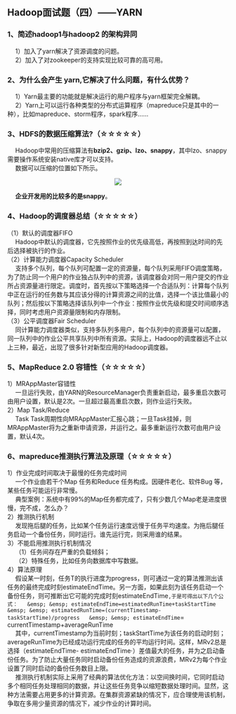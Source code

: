 ## Hadoop面试题（四）——YARN  

### 1、简述hadoop1与hadoop2 的架构异同  
&emsp; 1）加入了yarn解决了资源调度的问题。  
&emsp; 2）加入了对zookeeper的支持实现比较可靠的高可用。  
    
### 2、为什么会产生 yarn,它解决了什么问题，有什么优势？  
&emsp; 1）Yarn最主要的功能就是解决运行的用户程序与yarn框架完全解耦。  
&emsp; 2）Yarn上可以运行各种类型的分布式运算程序（mapreduce只是其中的一种），比如mapreduce、storm程序，spark程序……  

### 3、HDFS的数据压缩算法?（☆☆☆☆☆）  
&emsp; Hadoop中常用的压缩算法有**bzip2、gzip、lzo、snappy**，其中lzo、snappy需要操作系统安装native库才可以支持。  
&emsp; 数据可以压缩的位置如下所示。  
<p align="center">
<img src="https://github.com/wangzhiwubigdata/God-Of-BigData/blob/master/%E9%9D%A2%E8%AF%95%E7%B3%BB%E5%88%97/pics/Hadoop%E9%9D%A2%E8%AF%95%E9%A2%98Pics/YARN-Pics/MapReduce%E6%95%B0%E6%8D%AE%E5%8E%8B%E7%BC%A9.png"/>  
<p align="center">
</p>
</p>  

&emsp; **企业开发用的比较多的是snappy**。  

### 4、Hadoop的调度器总结（☆☆☆☆☆）  
（1）默认的调度器FIFO  
&emsp; Hadoop中默认的调度器，它先按照作业的优先级高低，再按照到达时间的先后选择被执行的作业。  
（2）计算能力调度器Capacity Scheduler  
&emsp; 支持多个队列，每个队列可配置一定的资源量，每个队列采用FIFO调度策略，为了防止同一个用户的作业独占队列中的资源，该调度器会对同一用户提交的作业所占资源量进行限定。调度时，首先按以下策略选择一个合适队列：计算每个队列中正在运行的任务数与其应该分得的计算资源之间的比值，选择一个该比值最小的队列；然后按以下策略选择该队列中一个作业：按照作业优先级和提交时间顺序选择，同时考虑用户资源量限制和内存限制。   
（3）公平调度器Fair Scheduler  
&emsp; 同计算能力调度器类似，支持多队列多用户，每个队列中的资源量可以配置，同一队列中的作业公平共享队列中所有资源。实际上，Hadoop的调度器远不止以上三种，最近，出现了很多针对新型应用的Hadoop调度器。  

### 5、MapReduce 2.0 容错性（☆☆☆☆☆）  
1）MRAppMaster容错性  
&emsp; 一旦运行失败，由YARN的ResourceManager负责重新启动，最多重启次数可由用户设置，默认是2次。一旦超过最高重启次数，则作业运行失败。   
2）Map Task/Reduce  
&emsp; Task Task周期性向MRAppMaster汇报心跳；一旦Task挂掉，则MRAppMaster将为之重新申请资源，并运行之。最多重新运行次数可由用户设置，默认4次。  

### 6、mapreduce推测执行算法及原理（☆☆☆☆☆）  
1）作业完成时间取决于最慢的任务完成时间  
&emsp; 一个作业由若干个Map 任务和Reduce 任务构成。因硬件老化、软件Bug 等，某些任务可能运行非常慢。  
&emsp; 典型案例：系统中有99%的Map任务都完成了，只有少数几个Map老是进度很慢，完不成，怎么办？  
2）推测执行机制  
&emsp; 发现拖后腿的任务，比如某个任务运行速度远慢于任务平均速度。为拖后腿任务启动一个备份任务，同时运行。谁先运行完，则采用谁的结果。  
3）不能启用推测执行机制情况  
&emsp; （1）任务间存在严重的负载倾斜；  
&emsp; （2）特殊任务，比如任务向数据库中写数据。  
4）算法原理  
&emsp; 假设某一时刻，任务T的执行进度为progress，则可通过一定的算法推测出该任务的最终完成时刻estimateEndTime。另一方面，如果此刻为该任务启动一个备份任务，则可推断出它可能的完成时刻estimateEndTime`,于是可得出以下几个公式：  
&emsp; &emsp; estimateEndTime=estimatedRunTime+taskStartTime  
&emsp; &emsp; estimatedRunTime=(currentTimestamp-taskStartTime)/progress  
&emsp; &emsp; estimateEndTime`= currentTimestamp+averageRunTime  
&emsp; 其中，currentTimestamp为当前时刻；taskStartTime为该任务的启动时刻；averageRunTime为已经成功运行完成的任务的平均运行时间。这样，MRv2总是选择（estimateEndTime- estimateEndTime·）差值最大的任务，并为之启动备份任务。为了防止大量任务同时启动备份任务造成的资源浪费，MRv2为每个作业设置了同时启动的备份任务数目上限。  
&emsp; 推测执行机制实际上采用了经典的算法优化方法：以空间换时间，它同时启动多个相同任务处理相同的数据，并让这些任务竞争以缩短数据处理时间。显然，这种方法需要占用更多的计算资源。在集群资源紧缺的情况下，应合理使用该机制，争取在多用少量资源的情况下，减少作业的计算时间。  




